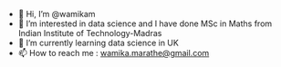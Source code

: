 - 👋 Hi, I’m @wamikam
- 👀 I’m interested in data science and I have done MSc in Maths from Indian Institute of Technology-Madras
- 🌱 I’m currently learning data science in UK
- 📫 How to reach me : wamika.marathe@gmail.com

<!---
wamikam/wamikam is a ✨ special ✨ repository because its `README.md` (this file) appears on your GitHub profile.
You can click the Preview link to take a look at your changes.
--->
